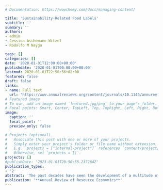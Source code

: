 ```yaml
---
# Documentation: https://wowchemy.com/docs/managing-content/

title: 'Sustainability-Related Food Labels'
subtitle: ''
summary: ''
authors:
- admin 
- Jessica Aschemann-Witzel 
- Rodolfo M Nayga

tags: []
categories: []
date: '2020-01-01T12:00:00+00:00'
publishdate: '2020-01-01T00:00:00+00:00'
lastmod: 2020-01-01T22:50:56+02:00
featured: false
draft: false
links: 
- name: Full text
  url: "https://www.annualreviews.org/content/journals/10.1146/annurev-resource-100518-094103"
# Featured image
# To use, add an image named `featured.jpg/png` to your page's folder.
# Focal points: Smart, Center, TopLeft, Top, TopRight, Left, Right, BottomLeft, Bottom, BottomRight.
image:
  caption: ''
  focal_point: ''
  preview_only: false

# Projects (optional).
#   Associate this post with one or more of your projects.
#   Simply enter your project's folder or file name without extension.
#   E.g. `projects = ["internal-project"]` references `content/project/deep-learning/index.md`.
#   Otherwise, set `projects = []`.
projects: []
#publishDate: '2023-01-01T20:50:55.237264Z'
publication_types: 
- '2'
abstract: 'The past decades have seen the development of a multitude of sustainability-related food labels aimed at reducing the existing information asymmetry between food practitioners and consumers regarding the sustainability impact on the food supply chain. Sustainability-related food labels can correct market failures and contribute to a more sustainable world. This review discusses the effectiveness of sustainability-related food labels in promoting more sustainable food consumption around the world. We start by discussing the sustainable development goals in the food area and the challenge of defining these labels. We then investigate the demand-and supply-side issues related to the effectiveness of such labels in promoting the sustainable development goals that the labels serve. Finally, we discuss the questions raised by the state of research and their implications for food practitioners, consumers, and policy makers. We then identify future research avenues.'
publication: '**Annual Review of Resource Economics**'
---
```

